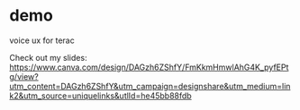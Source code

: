 # demo
voice ux for terac 

Check out my slides: https://www.canva.com/design/DAGzh6ZShfY/FmKkmHmwlAhG4K_pyfEPtg/view?utm_content=DAGzh6ZShfY&utm_campaign=designshare&utm_medium=link2&utm_source=uniquelinks&utlId=he45bb88fdb
